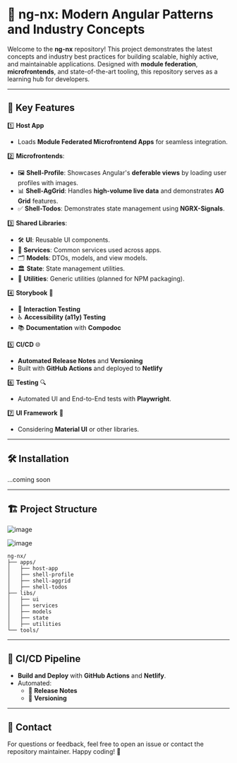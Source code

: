 # 🚀 ng-nx: Modern Angular Patterns and Industry Concepts

Welcome to the **ng-nx** repository! This project demonstrates the latest concepts and industry best practices for building scalable, highly active, and maintainable applications. Designed with **module federation**, **microfrontends**, and state-of-the-art tooling, this repository serves as a learning hub for developers.

---

## 🌟 Key Features

1️⃣ **Host App**
   - Loads **Module Federated Microfrontend Apps** for seamless integration.

2️⃣ **Microfrontends**:
   - 🖼️ **Shell-Profile**: Showcases Angular's **deferable views** by loading user profiles with images.
   - 📊 **Shell-AgGrid**: Handles **high-volume live data** and demonstrates **AG Grid** features.
   - ✅ **Shell-Todos**: Demonstrates state management using **NGRX-Signals**.

3️⃣ **Shared Libraries**:
   - 🛠️ **UI**: Reusable UI components.
   - 🔄 **Services**: Common services used across apps.
   - 🗂️ **Models**: DTOs, models, and view models.
   - 🏛️ **State**: State management utilities.
   - 🧰 **Utilities**: Generic utilities (planned for NPM packaging).

4️⃣ **Storybook** 📖
   - 🔧 **Interaction Testing**
   - ♿ **Accessibility (a11y) Testing**
   - 📚 **Documentation** with **Compodoc**

5️⃣ **CI/CD** 🌐
   - **Automated Release Notes** and **Versioning**
   - Built with **GitHub Actions** and deployed to **Netlify**

6️⃣ **Testing** 🔍
   - Automated UI and End-to-End tests with **Playwright**.

7️⃣ **UI Framework** 🎨
   - Considering **Material UI** or other libraries.

---

## 🛠️ Installation

...coming soon
___

## 🏗️ Project Structure
![image](https://github.com/user-attachments/assets/4224c747-9061-4c15-b505-4307482e211f)

![image](https://github.com/user-attachments/assets/8ce0ca1e-0e34-4c9a-9657-79f1c07e6494)

```
ng-nx/
├── apps/
│   ├── host-app
│   ├── shell-profile
│   ├── shell-aggrid
│   ├── shell-todos
├── libs/
│   ├── ui
│   ├── services
│   ├── models
│   ├── state
│   ├── utilities
└── tools/
```

---

## 🚦 CI/CD Pipeline

- **Build and Deploy** with **GitHub Actions** and **Netlify**.
- Automated:
  - 📑 **Release Notes**
  - 🔢 **Versioning**

---

## 📧 Contact

For questions or feedback, feel free to open an issue or contact the repository maintainer. Happy coding! 🎉
